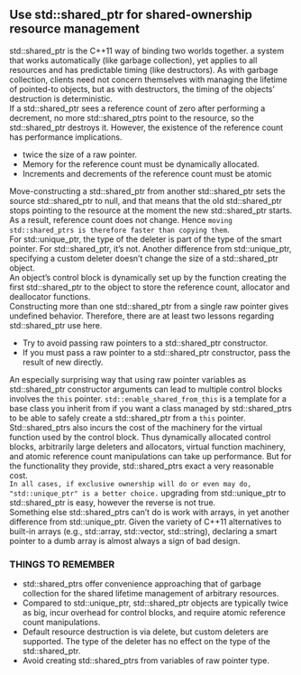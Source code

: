 ## Use std::shared_ptr for shared-ownership resource management

std::shared_ptr is the C++11 way of binding two worlds together. a system that works automatically (like garbage collection), yet applies to all resources and has predictable timing (like destructors). As with garbage collection, clients need not concern themselves with managing the lifetime of pointed-to objects, but as with destructors, the timing of the objects’ destruction is deterministic.   
If a std::shared_ptr sees a reference count of zero after performing a decrement, no more std::shared_ptrs point to the resource, so the std::shared_ptr destroys it. However, the existence of the reference count has performance implications. 
* twice the size of a raw pointer. 
* Memory for the reference count must be dynamically allocated. 
* Increments and decrements of the reference count must be atomic

Move-constructing a std::shared_ptr from another std::shared_ptr sets the source std::shared_ptr to null, and that means that the old std::shared_ptr stops pointing to the resource at the moment the new std::shared_ptr starts. As a result, reference count does not change. Hence `moving std::shared_ptrs is therefore faster than copying them`.   
For std::unique_ptr, the type of the deleter is part of the type of the smart pointer. For std::shared_ptr, it’s not. Another difference from std::unique_ptr, specifying a custom deleter doesn’t change the size of a std::shared_ptr object.  
An object’s control block is dynamically set up by the function creating the first std::shared_ptr to the object to store the reference count, allocator and deallocator functions.   
Constructing more than one std::shared_ptr from a single raw pointer gives undefined behavior. Therefore, there are at least two lessons regarding std::shared_ptr use here. 
* Try to avoid passing raw pointers to a std::shared_ptr constructor.
* If you must pass a raw pointer to a std::shared_ptr constructor, pass the result of new directly. 

An especially surprising way that using raw pointer variables as std::shared_ptr constructor arguments can lead to multiple control blocks involves the `this` pointer. `std::enable_shared_from_this` is a template for a base class you inherit from if you want a class managed by std::shared_ptrs to be able to safely create a std::shared_ptr from a `this` pointer.     
Std::shared_ptrs also incurs the cost of the machinery for the virtual function used by the control block. Thus dynamically allocated control blocks, arbitrarily large deleters and allocators, virtual function machinery, and atomic reference count manipulations can take up performance. But for the functionality they provide, std::shared_ptrs exact a very reasonable cost.   
`In all cases, if exclusive ownership will do or even may do, "std::unique_ptr" is a better choice.` upgrading from std::unique_ptr to std::shared_ptr is easy, however the reverse is not true.    
Something else std::shared_ptrs can’t do is work with arrays, in yet another difference from std::unique_ptr. Given the variety of C++11 alternatives to built-in arrays (e.g., std::array, std::vector, std::string), declaring a smart pointer to a dumb array is almost always a sign of bad design.
### THINGS TO REMEMBER
* std::shared_ptrs offer convenience approaching that of garbage collection for the shared lifetime management of arbitrary resources.
* Compared to std::unique_ptr, std::shared_ptr objects are typically twice as big, incur overhead for control blocks, and require atomic reference count manipulations.
* Default resource destruction is via delete, but custom deleters are supported. The type of the deleter has no effect on the type of the std::shared_ptr.
* Avoid creating std::shared_ptrs from variables of raw pointer type.